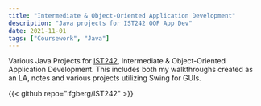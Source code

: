 ```yaml
---
title: "Intermediate & Object-Oriented Application Development"
description: "Java projects for IST242 OOP App Dev"
date: 2021-11-01
tags: ["Coursework", "Java"]
---
```

Various Java Projects for [IST242](https://bulletins.psu.edu/search/?scontext=courses&search=ist+242), Intermediate & Object-Oriented Application Development. This includes both my walkthroughs created as an LA, notes and various projects utilizing Swing for GUIs.

{{< github repo="lfgberg/IST242" >}}